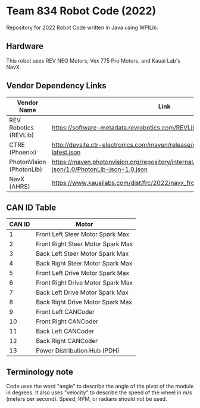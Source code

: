 # Team 834 Robot Code (2022)

Repository for 2022 Robot Code written in Java using WPILib.

## Hardware

This robot uses REV NEO Motors, Vex 775 Pro Motors, and Kauai Lab's NavX.

## Vendor Dependency Links

| Vendor Name              | Link                                                                                                           |
|--------------------------|----------------------------------------------------------------------------------------------------------------|
| REV Robotics (REVLib)    | <https://software-metadata.revrobotics.com/REVLib.json>                                                          |
| CTRE (Phoenix)           | <http://devsite.ctr-electronics.com/maven/release/com/ctre/phoenix/Phoenix-latest.json>                          |
| PhotonVision (PhotonLib) | <https://maven.photonvision.org/repository/internal/org/photonvision/PhotonLib-json/1.0/PhotonLib-json-1.0.json> |
| NavX (AHRS)              | <https://www.kauailabs.com/dist/frc/2022/navx_frc.json>                                                          |

## CAN ID Table

| CAN ID | Motor |
|--------|-------|
| 1      | Front Left Steer Motor Spark Max    |
| 2      | Front Right Steer Motor Spark Max   |
| 3      | Back Left Steer Motor Spark Max     |
| 4      | Back Right Steer Motor Spark Max    |
| 5      | Front Left Drive Motor Spark Max    |
| 6      | Front Right Drive Motor Spark Max   |
| 7      | Back Left Drive Motor Spark Max     |
| 8      | Back Right Drive Motor Spark Max    |
| 9      | Front Left CANCoder                 |
| 10     | Front Right CANCoder                |
| 11     | Back Left CANCoder                  |
| 12     | Back Right CANCoder                 |
| 13     | Power Distribution Hub (PDH)        |

## Terminology note

Code uses the word "angle" to describe the angle of the pivot of the module in degrees. It also uses "velocity" to describe the speed of the wheel in m/s (meters per second). Speed, RPM, or radians should not be used.
